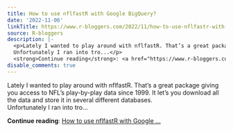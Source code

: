```yaml
---
title: How to use nflfastR with Google BigQuery?
date: '2022-11-06'
linkTitle: https://www.r-bloggers.com/2022/11/how-to-use-nflfastr-with-google-bigquery/
source: R-bloggers
description: |-
  <p>Lately I wanted to play around with nflfastR. That’s a great package giving you access to NFL’s play-by-play data since 1999. It let’s you download all the data and store it in several different databases.<br />
  Unfortunately I ran into tro...</p>
  <strong>Continue reading</strong>: <a href="https://www.r-bloggers.com/2022/11/how-to-use-nflfastr-with-google-bigquery/">How to use nflfastR with Google ...
disable_comments: true
---
```

<p>Lately I wanted to play around with nflfastR. That’s a great package giving you access to NFL’s play-by-play data since 1999. It let’s you download all the data and store it in several different databases.<br />
Unfortunately I ran into tro...</p>
<strong>Continue reading</strong>: <a href="https://www.r-bloggers.com/2022/11/how-to-use-nflfastr-with-google-bigquery/">How to use nflfastR with Google ...